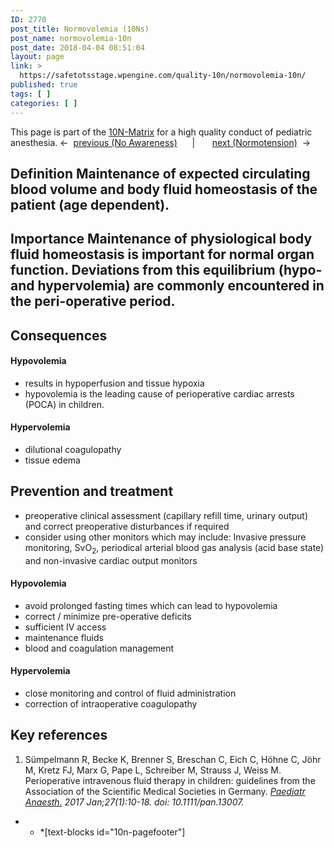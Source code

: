 ```yaml
---
ID: 2770
post_title: Normovolemia (10Ns)
post_name: normovolemia-10n
post_date: 2018-04-04 08:51:04
layout: page
link: >
  https://safetotsstage.wpengine.com/quality-10n/normovolemia-10n/
published: true
tags: [ ]
categories: [ ]
---
```

This page is part of the [10N-Matrix][1] for a high quality conduct of pediatric anesthesia. ←  [previous (No Awareness)][2]      |       [next (Normotension)][3]  → 
## Definition Maintenance of expected circulating blood volume and body fluid homeostasis of the patient (age dependent). 

## Importance Maintenance of physiological body fluid homeostasis is important for normal organ function. Deviations from this equilibrium (hypo- and hypervolemia) are commonly encountered in the peri-operative period. 

## Consequences

#### Hypovolemia

*   results in hypoperfusion and tissue hypoxia
*   hypovolemia is the leading cause of perioperative cardiac arrests (POCA) in children.

#### Hypervolemia

*   dilutional coagulopathy
*   tissue edema

## Prevention and treatment

*   preoperative clinical assessment (capillary refill time, urinary output) and correct preoperative disturbances if required
*   consider using other monitors which may include: Invasive pressure monitoring, SvO<sub>2</sub>, periodical arterial blood gas analysis (acid base state) and non-invasive cardiac output monitors

#### Hypovolemia

*   avoid prolonged fasting times which can lead to hypovolemia
*   correct / minimize pre-operative deficits
*   sufficient IV access
*   maintenance fluids
*   blood and coagulation management

#### Hypervolemia

*   close monitoring and control of fluid administration
*   correction of intraoperative coagulopathy

## Key references

1.  Sümpelmann R, Becke K, Brenner S, Breschan C, Eich C, Höhne C, Jöhr M, Kretz FJ, Marx G, Pape L, Schreiber M, Strauss J, Weiss M. Perioperative intravenous fluid therapy in children: guidelines from the Association of the Scientific Medical Societies in Germany. *<span role="menubar"><a title="Paediatric anaesthesia." role="menuitem" href="https://www.ncbi.nlm.nih.gov/pubmed/27747968#" aria-expanded="false" aria-haspopup="true">Paediatr Anaesth.</a></span> 2017 Jan;27(1):10-18. doi: 10.1111/pan.13007.*

* * *[text-blocks id="10n-pagefooter"]

 [1]: /quality-10n/
 [2]: /10-n-quality/no-awareness-10n/
 [3]: /10-n-quality/normotension-10n/